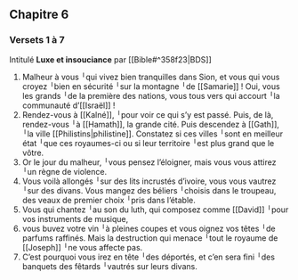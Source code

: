 ## Chapitre 6
### Versets 1 à 7
Intitulé **Luxe et insouciance** par [[Bible#^358f23|BDS]]

1) Malheur à vous ╵qui vivez bien tranquilles dans Sion,
   et vous qui vous croyez ╵bien en sécurité ╵sur la montagne ╵de [[Samarie]] !
   Oui, vous les grands ╵de la première des nations,
   vous tous vers qui accourt ╵la communauté d’[[Israël]] !
2) Rendez-vous à [[Kalné]], ╵pour voir ce qui s’y est passé.
   Puis, de là, rendez-vous ╵à [[Hamath]], la grande cité.
   Puis descendez à [[Gath]], ╵la ville [[Philistins|philistine]].
   Constatez si ces villes ╵sont en meilleur état ╵que ces royaumes-ci
   ou si leur territoire ╵est plus grand que le vôtre.
3) Or le jour du malheur, ╵vous pensez l’éloigner,
   mais vous vous attirez ╵un règne de violence.
4) Vous voilà allongés ╵sur des lits incrustés d’ivoire,
   vous vous vautrez ╵sur des divans.
   Vous mangez des béliers ╵choisis dans le troupeau,
   des veaux de premier choix ╵pris dans l’étable.
5) Vous qui chantez ╵au son du luth,
   qui composez comme [[David]] ╵pour vos instruments de musique,
6) vous buvez votre vin ╵à pleines coupes
   et vous oignez vos têtes ╵de parfums raffinés.
   Mais la destruction qui menace ╵tout le royaume de [[Joseph]] ╵ne vous affecte pas.
7) C’est pourquoi vous irez en tête ╵des déportés,
   et c’en sera fini ╵des banquets des fêtards ╵vautrés sur leurs divans.